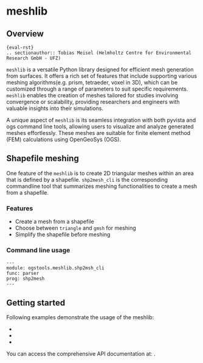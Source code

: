 # meshlib

## Overview

```
{eval-rst}
.. sectionauthor:: Tobias Meisel (Helmholtz Centre for Environmental Research GmbH - UFZ)
```

`meshlib` is a versatile Python library designed for efficient mesh generation from surfaces. It offers a rich set of features that include supporting various meshing algorithms(e.g. prism, tetraeder, voxel in 3D), which can be customized through a range of parameters to suit specific requirements. `meshlib` enables the creation of meshes tailored for studies involving convergence or scalability, providing researchers and engineers with valuable insights into their simulations.

A unique aspect of `meshlib` is its seamless integration with both pyvista and ogs command line tools, allowing users to visualize and analyze generated meshes effortlessly. These meshes are suitable for finite element method (FEM) calculations using OpenGeoSys (OGS).

## Shapefile meshing

One feature of the `meshlib` is to create 2D triangular meshes within an area that is defined by a shapefile.
`shp2mesh_cli` is the corresponding commandline tool that summarizes meshing functionalities to create a mesh from a shapefile.

### Features

- Create a mesh from a shapefile
- Choose between `triangle` and `gmsh` for meshing
- Simplify the shapefile before meshing

### Command line usage

```{argparse}
---
module: ogstools.meshlib.shp2msh_cli
func: parser
prog: shp2mesh
---
```

## Getting started

Following examples demonstrate the usage of the meshlib:

- [](../auto_examples/howto_preprocessing/plot_meshlib_pyvista_input.rst)
- [](../auto_examples/howto_preprocessing/plot_meshlib_vtu_input.rst)
- [](../auto_examples/howto_preprocessing/plot_shapefile_meshing.rst)

You can access the comprehensive API documentation at: [](../reference/ogstools.meshlib).
